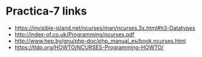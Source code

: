 # Practica-7 links
* https://invisible-island.net/ncurses/man/ncurses.3x.html#h3-Datatypes
* http://index-of.co.uk/Programming/ncurses.pdf
* http://www.hep.by/gnu/php-doc/php_manual_es/book.ncurses.html
* https://tldp.org/HOWTO/NCURSES-Programming-HOWTO/
